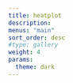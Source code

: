 ```yaml
---
title: heatplot
description:
menus: "main"
sort_order: desc
#type: gallery
weight: 4
params:
  theme: dark
---
```

